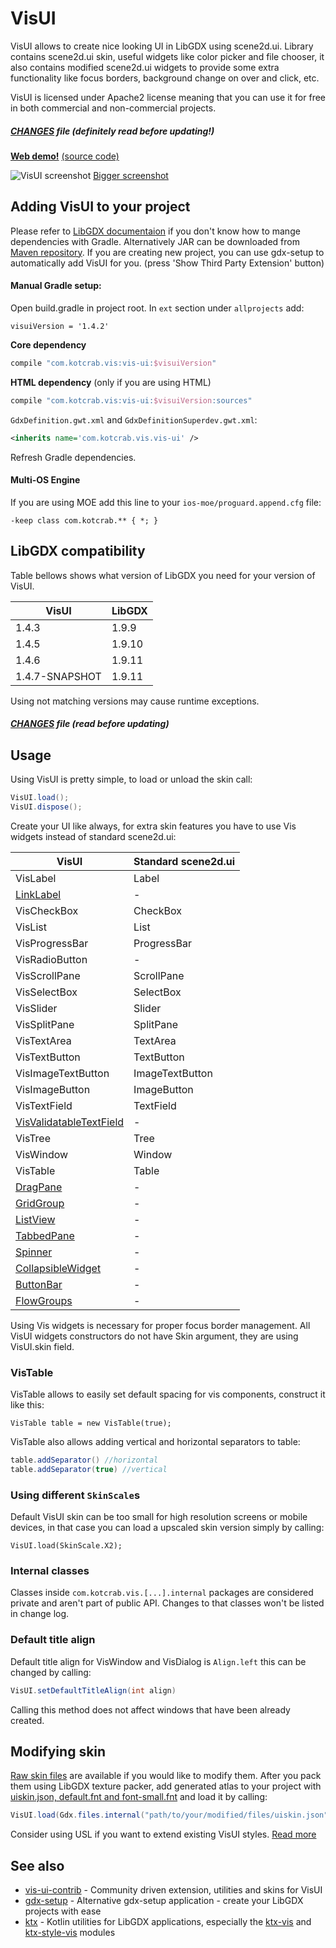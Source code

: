 # VisUI

VisUI allows to create nice looking UI in LibGDX using scene2d.ui. Library contains scene2d.ui skin, useful widgets like color picker and file chooser, it also contains modified scene2d.ui widgets to provide some extra functionality like focus borders, background change on over and click, etc.

VisUI is licensed under Apache2 license meaning that you can use it for free in both commercial and non-commercial projects.

##### [CHANGES](https://github.com/kotcrab/vis-ui/blob/master/ui/CHANGES.md) file (definitely read before updating!)

**[Web demo!](http://vis.kotcrab.com/demo/ui)** [(source code)](https://github.com/kotcrab/vis-ui/tree/master/ui/src/test/java/com/kotcrab/vis/ui/test/manual)

![VisUI screenshot](http://dl.kotcrab.com/github/vis/visui2.png)
[Bigger screenshot](http://dl.kotcrab.com/github/vis/visui2.png)

## Adding VisUI to your project

Please refer to [LibGDX documentaion](https://github.com/libgdx/libgdx/wiki/Dependency-management-with-Gradle) if you don't know how to mange dependencies with Gradle. Alternatively JAR can be downloaded from [Maven repository](http://search.maven.org/#search|gav|1|g%3A%22com.kotcrab.vis%22%20AND%20a%3A%22vis-ui%22). If you are creating new project, you can use gdx-setup to automatically add VisUI for you. (press 'Show Third Party Extension' button)

#### Manual Gradle setup: 
Open build.gradle in project root.
In ``ext`` section under ``allprojects`` add:
```grovy
visuiVersion = '1.4.2'
```

**Core dependency**
```groovy
compile "com.kotcrab.vis:vis-ui:$visuiVersion"
```

**HTML dependency** (only if you are using HTML)
```groovy
compile "com.kotcrab.vis:vis-ui:$visuiVersion:sources"
```

``GdxDefinition.gwt.xml`` and ``GdxDefinitionSuperdev.gwt.xml``:
```xml
<inherits name='com.kotcrab.vis.vis-ui' />
```

Refresh Gradle dependencies.

#### Multi-OS Engine
If you are using MOE add this line to your `ios-moe/proguard.append.cfg` file:
```
-keep class com.kotcrab.** { *; }
```

## LibGDX compatibility
Table bellows shows what version of LibGDX you need for your version of VisUI.

| VisUI              | LibGDX             |
| ------------------ | ------------------ |
| 1.4.3              | 1.9.9              |
| 1.4.5              | 1.9.10             |
| 1.4.6              | 1.9.11             |
| 1.4.7-SNAPSHOT     | 1.9.11             |

Using not matching versions may cause runtime exceptions.
##### [CHANGES](https://github.com/kotcrab/vis-ui/blob/master/ui/CHANGES.md) file (read before updating)

## Usage

Using VisUI is pretty simple, to load or unload the skin call:
```java
VisUI.load();
VisUI.dispose();
```

Create your UI like always, for extra skin features you have to use Vis widgets instead of standard scene2d.ui:

| VisUI         | Standard scene2d.ui |
| ------------- | ------------------- |
| VisLabel      | Label               |
| [LinkLabel](https://github.com/kotcrab/vis-ui/wiki/LinkLabel) | -                   |
| VisCheckBox   | CheckBox            |
| VisList       | List                |
| VisProgressBar| ProgressBar         |
| VisRadioButton| -                   |
| VisScrollPane | ScrollPane          |
| VisSelectBox  | SelectBox           |
| VisSlider     | Slider              |
| VisSplitPane  | SplitPane           |
| VisTextArea   | TextArea            |
| VisTextButton | TextButton          |
| VisImageTextButton | ImageTextButton |
| VisImageButton | ImageButton        |
| VisTextField  | TextField           |
| [VisValidatableTextField](https://github.com/kotcrab/vis-ui/wiki/VisValidatableTextField) | -       |
| VisTree       | Tree                |
| VisWindow     | Window              |
| VisTable      | Table               |
| [DragPane](https://github.com/kotcrab/vis-ui/wiki/DragPane)  | -                   |
| [GridGroup](https://github.com/kotcrab/vis-ui/wiki/GridGroup) | -                   |
| [ListView](https://github.com/kotcrab/vis-ui/wiki/ListView)  | -                   |
| [TabbedPane](https://github.com/kotcrab/vis-ui/wiki/TabbedPane)  | -                 |
| [Spinner](https://github.com/kotcrab/vis-ui/wiki/Spinner)  | - |
| [CollapsibleWidget](https://github.com/kotcrab/vis-ui/wiki/CollapsibleWidget) | -           |
| [ButtonBar](https://github.com/kotcrab/vis-ui/wiki/ButtonBar) | -           |
| [FlowGroups](https://github.com/kotcrab/vis-ui/wiki/FlowGroups) | -           |

Using Vis widgets is necessary for proper focus border management. All VisUI widgets constructors do not have Skin argument, they are using VisUI.skin field.

### VisTable
VisTable allows to easily set default spacing for vis components, construct it like this:
```
VisTable table = new VisTable(true);
```

VisTable also allows adding vertical and horizontal separators to table:
```java
table.addSeparator() //horizontal
table.addSeparator(true) //vertical
```

### Using different `SkinScale`s
Default VisUI skin can be too small for high resolution screens or mobile devices, in that case you can load a upscaled skin version simply by calling:
```
VisUI.load(SkinScale.X2);
```

### Internal classes
Classes inside `com.kotcrab.vis.[...].internal` packages are considered private and aren't part of public API. Changes to that classes won't be listed in change log.

### Default title align
Default title align for VisWindow and VisDialog is `Align.left` this can be changed by calling:
```java
VisUI.setDefaultTitleAlign(int align)
```
Calling this method does not affect windows that have been already created.

## Modifying skin
[Raw skin files](https://github.com/kotcrab/vis-ui/tree/master/ui/assets-raw) are available if you would like to modify them. After you pack them using LibGDX texture packer, add generated atlas to your project with [uiskin.json, default.fnt and font-small.fnt](https://github.com/kotcrab/vis-ui/tree/master/ui/src/main/resources/com/kotcrab/vis/ui/skin/x1) and load it by calling:
```java
VisUI.load(Gdx.files.internal("path/to/your/modified/files/uiskin.json"))
```
Consider using USL if you want to extend existing VisUI styles. [Read more](https://github.com/kotcrab/vis-ui/wiki/USL)

## See also
* [vis-ui-contrib](https://github.com/kotcrab/vis-ui-contrib) - Community driven extension, utilities and skins for VisUI
* [gdx-setup](https://github.com/czyzby/gdx-setup) -  Alternative gdx-setup application - create your LibGDX projects with ease 
* [ktx](https://github.com/czyzby/ktx) - Kotlin utilities for LibGDX applications, especially the [ktx-vis](https://github.com/czyzby/ktx/tree/master/vis) and [ktx-style-vis](https://github.com/czyzby/ktx/tree/master/vis-style) modules
